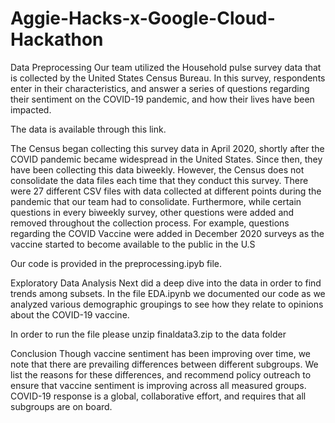 # Aggie-Hacks-x-Google-Cloud-Hackathon

Data Preprocessing
Our team utilized the Household pulse survey data that is collected by the United States Census Bureau. In this survey, respondents enter in their characteristics, and answer a series of questions regarding their sentiment on the COVID-19 pandemic, and how their lives have been impacted.

The data is available through this link.

The Census began collecting this survey data in April 2020, shortly after the COVID pandemic became widespread in the United States. Since then, they have been collecting this data biweekly. However, the Census does not consolidate the data files each time that they conduct this survey. There were 27 different CSV files with data collected at different points during the pandemic that our team had to consolidate. Furthermore, while certain questions in every biweekly survey, other questions were added and removed throughout the collection process. For example, questions regarding the COVID Vaccine were added in December 2020 surveys as the vaccine started to become available to the public in the U.S

Our code is provided in the preprocessing.ipyb file.

Exploratory Data Analysis
Next did a deep dive into the data in order to find trends among subsets. In the file EDA.ipynb we documented our code as we analyzed various demographic groupings to see how they relate to opinions about the COVID-19 vaccine.

In order to run the file please unzip finaldata3.zip to the data folder

Conclusion
Though vaccine sentiment has been improving over time, we note that there are prevailing differences between different subgroups. We list the reasons for these differences, and recommend policy outreach to ensure that vaccine sentiment is improving across all measured groups. COVID-19 response is a global, collaborative effort, and requires that all subgroups are on board.
